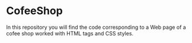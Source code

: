 # CofeeShop
In this repository you will find the code corresponding to a Web page of a cofee shop worked with HTML tags and CSS styles.
